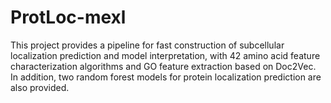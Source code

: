 # ProtLoc-mexl
This project provides a pipeline for fast construction of subcellular localization prediction and model interpretation, with 42 amino acid feature characterization algorithms and GO feature extraction based on Doc2Vec. In addition, two random forest models for protein localization prediction are also provided.
